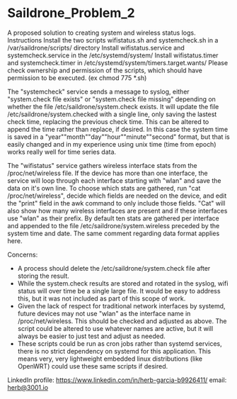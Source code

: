 # Saildrone_Problem_2
A proposed solution to creating system and wireless status logs.
Instructions
Install the two scripts wifistatus.sh and systemcheck.sh in a /var/saildrone/scripts/ directory
Install wifistatus.service and systemcheck.service in the /etc/systemd/system/
Install wifistatus.timer and systemcheck.timer in /etc/systemd/system/timers.target.wants/
Please check ownership and permission of the scripts, which should have permission to be executed. 
(ex chmod 775 *.sh)

The "systemcheck" service sends a message to syslog, either "system.check file exists" or "system.check file missing"
depending on whether the file /etc/saildrone/system.check exists.
It will update the file /etc/saildrone/system.checked with a single line, only saving the lastest check time,
replacing the previous check time. This can be altered to append the time rather than replace, if desired.
In this case the system time is saved in a "year""month""day""hour""minute""second" format, but that is easily changed and in my experience using unix time (time from epoch) works really well for time series data.

The "wifistatus" service gathers wireless interface stats from the /proc/net/wireless file.
If the device has more than one interface, the service will loop through each interface starting with "wlan" and save the data on it's own line.
To choose which stats are gathered, run "cat /proc/net/wireless", decide which fields are needed on the device,
and edit the "print" field in the awk command to only include those fields. "Cat" will also show how many wireless interfaces are present and if these interfaces use "wlan" as their prefix.
By default ten stats are gathered per interface and appended to the file /etc/saildrone/system.wireless preceded by the system time and date. The same comment regarding data format applies here. 

Concerns:
- A process should delete the /etc/saildrone/system.check file after storing the result.
- While the system.check results are stored and rotated in the syslog, wifi status will over time be a single large file.
It would be easy to address this, but it was not included as part of this scope of work.
- Given the lack of respect for traditional network interfaces by systemd, future devices may not use "wlan" as the interface name in /proc/net/wireless. This should be checked and adjusted as above. The script could be altered
to use whatever names are active, but it will always be easier to just test and adjust as needed.
- These scripts could be run as cron jobs rather than systemd services, there is no strict dependency on systemd for this application. This means very, very lightweight embedded linux distributions (like OpenWRT) could use these same scripts if desired.

LinkedIn profile: https://www.linkedin.com/in/herb-garcia-b9926411/
email: herb@3001.io
